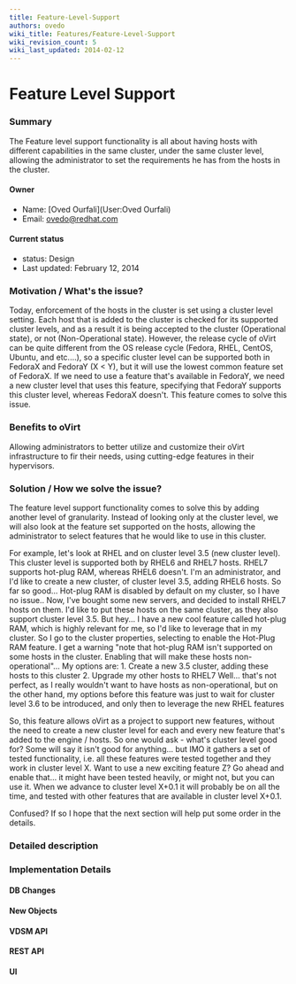 ```yaml
---
title: Feature-Level-Support
authors: ovedo
wiki_title: Features/Feature-Level-Support
wiki_revision_count: 5
wiki_last_updated: 2014-02-12
---
```


# Feature Level Support

### Summary

The Feature level support functionality is all about having hosts with different capabilities in the same cluster, under the same cluster level, allowing the administrator to set the requirements he has from the hosts in the cluster.

#### Owner

*   Name: [Oved Ourfali](User:Oved Ourfali)
*   Email: <ovedo@redhat.com>

#### Current status

*   status: Design
*   Last updated: February 12, 2014

### Motivation / What's the issue?

Today, enforcement of the hosts in the cluster is set using a cluster level setting. Each host that is added to the cluster is checked for its supported cluster levels, and as a result it is being accepted to the cluster (Operational state), or not (Non-Operational state). However, the release cycle of oVirt can be quite different from the OS release cycle (Fedora, RHEL, CentOS, Ubuntu, and etc....), so a specific cluster level can be supported both in FedoraX and FedoraY (X < Y), but it will use the lowest common feature set of FedoraX. If we need to use a feature that's available in FedoraY, we need a new cluster level that uses this feature, specifying that FedoraY supports this cluster level, whereas FedoraX doesn't. This feature comes to solve this issue.

### Benefits to oVirt

Allowing administrators to better utilize and customize their oVirt infrastructure to fir their needs, using cutting-edge features in their hypervisors.

### Solution / How we solve the issue?

The feature level support functionality comes to solve this by adding another level of granularity. Instead of looking only at the cluster level, we will also look at the feature set supported on the hosts, allowing the administrator to select features that he would like to use in this cluster.

For example, let's look at RHEL and on cluster level 3.5 (new cluster level). This cluster level is supported both by RHEL6 and RHEL7 hosts. RHEL7 supports hot-plug RAM, whereas RHEL6 doesn't. I'm an administrator, and I'd like to create a new cluster, of cluster level 3.5, adding RHEL6 hosts. So far so good... Hot-plug RAM is disabled by default on my cluster, so I have no issue.. Now, I've bought some new servers, and decided to install RHEL7 hosts on them. I'd like to put these hosts on the same cluster, as they also support cluster level 3.5. But hey... I have a new cool feature called hot-plug RAM, which is highly relevant for me, so I'd like to leverage that in my cluster. So I go to the cluster properties, selecting to enable the Hot-Plug RAM feature. I get a warning "note that hot-plug RAM isn't supported on some hosts in the cluster. Enabling that will make these hosts non-operational"... My options are: 1. Create a new 3.5 cluster, adding these hosts to this cluster 2. Upgrade my other hosts to RHEL7 Well... that's not perfect, as I really wouldn't want to have hosts as non-operational, but on the other hand, my options before this feature was just to wait for cluster level 3.6 to be introduced, and only then to leverage the new RHEL features

So, this feature allows oVirt as a project to support new features, without the need to create a new cluster level for each and every new feature that's added to the engine / hosts. So one would ask - what's cluster level good for? Some will say it isn't good for anything... but IMO it gathers a set of tested functionality, i.e. all these features were tested together and they work in cluster level X. Want to use a new exciting feature Z? Go ahead and enable that... it might have been tested heavily, or might not, but you can use it. When we advance to cluster level X+0.1 it will probably be on all the time, and tested with other features that are available in cluster level X+0.1.

Confused? If so I hope that the next section will help put some order in the details.

### Detailed description

### Implementation Details

#### DB Changes

#### New Objects

#### VDSM API

#### REST API

#### UI
